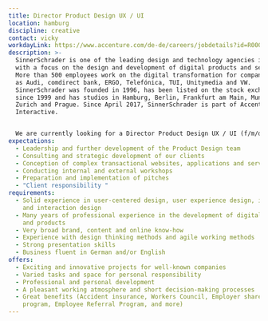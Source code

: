```yaml
---
title: Director Product Design UX / UI
location: hamburg
discipline: creative
contact: vicky
workdayLink: https://www.accenture.com/de-de/careers/jobdetails?id=R00028361_de&title=Director+Product+Design+UX%2fUI+(f%2fm%2fd%2f-)+%7c+SinnerSchrader
description: >-
  SinnerSchrader is one of the leading design and technology agencies in Europe
  with a focus on the design and development of digital products and services.
  More than 500 employees work on the digital transformation for companies such
  as Audi, comdirect bank, ERGO, Telefónica, TUI, Unitymedia and VW.
  SinnerSchrader was founded in 1996, has been listed on the stock exchange
  since 1999 and has studios in Hamburg, Berlin, Frankfurt am Main, Munich,
  Zurich and Prague. Since April 2017, SinnerSchrader is part of Accenture
  Interactive.


  We are currently looking for a Director Product Design UX / UI (f/m/d/-) at our Hamburg office.
expectations:
  - Leadership and further development of the Product Design team
  - Consulting and strategic development of our clients
  - Conception of complex transactional websites, applications and services
  - Conducting internal and external workshops
  - Preparation and implementation of pitches
  - "Client responsibility "
requirements:
  - Solid experience in user-centered design, user experience design, interface
    and interaction design
  - Many years of professional experience in the development of digital services
    and products
  - Very broad brand, content and online know-how
  - Experience with design thinking methods and agile working methods
  - Strong presentation skills
  - Business fluent in German and/or English
offers:
  - Exciting and innovative projects for well-known companies
  - Varied tasks and space for personal responsibility
  - Professional and personal development
  - A pleasant working atmosphere and short decision-making processes
  - Great benefits (Accident insurance, Workers Council, Employer share purchase
    program, Employee Referral Program, and more)
---
```

